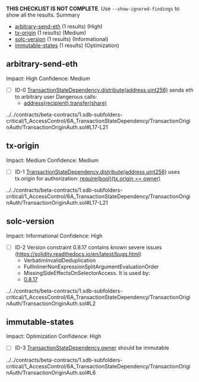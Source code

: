 **THIS CHECKLIST IS NOT COMPLETE**. Use `--show-ignored-findings` to show all the results.
Summary
 - [arbitrary-send-eth](#arbitrary-send-eth) (1 results) (High)
 - [tx-origin](#tx-origin) (1 results) (Medium)
 - [solc-version](#solc-version) (1 results) (Informational)
 - [immutable-states](#immutable-states) (1 results) (Optimization)
## arbitrary-send-eth
Impact: High
Confidence: Medium
 - [ ] ID-0
[TransactionStateDependency.distribute(address,uint256)](../../contracts/beta-contracts/1.sdb-subfolders-critical/1_AccessControl/6A_TransactionStateDependency/TransactionOriginAuth/TransactionOriginAuth.sol#L17-L21) sends eth to arbitrary user
	Dangerous calls:
	- [address(recipient).transfer(share)](../../contracts/beta-contracts/1.sdb-subfolders-critical/1_AccessControl/6A_TransactionStateDependency/TransactionOriginAuth/TransactionOriginAuth.sol#L20)

../../contracts/beta-contracts/1.sdb-subfolders-critical/1_AccessControl/6A_TransactionStateDependency/TransactionOriginAuth/TransactionOriginAuth.sol#L17-L21


## tx-origin
Impact: Medium
Confidence: Medium
 - [ ] ID-1
[TransactionStateDependency.distribute(address,uint256)](../../contracts/beta-contracts/1.sdb-subfolders-critical/1_AccessControl/6A_TransactionStateDependency/TransactionOriginAuth/TransactionOriginAuth.sol#L17-L21) uses tx.origin for authorization: [require(bool)(tx.origin == owner)](../../contracts/beta-contracts/1.sdb-subfolders-critical/1_AccessControl/6A_TransactionStateDependency/TransactionOriginAuth/TransactionOriginAuth.sol#L18)

../../contracts/beta-contracts/1.sdb-subfolders-critical/1_AccessControl/6A_TransactionStateDependency/TransactionOriginAuth/TransactionOriginAuth.sol#L17-L21


## solc-version
Impact: Informational
Confidence: High
 - [ ] ID-2
Version constraint 0.8.17 contains known severe issues (https://solidity.readthedocs.io/en/latest/bugs.html)
	- VerbatimInvalidDeduplication
	- FullInlinerNonExpressionSplitArgumentEvaluationOrder
	- MissingSideEffectsOnSelectorAccess.
It is used by:
	- [0.8.17](../../contracts/beta-contracts/1.sdb-subfolders-critical/1_AccessControl/6A_TransactionStateDependency/TransactionOriginAuth/TransactionOriginAuth.sol#L2)

../../contracts/beta-contracts/1.sdb-subfolders-critical/1_AccessControl/6A_TransactionStateDependency/TransactionOriginAuth/TransactionOriginAuth.sol#L2


## immutable-states
Impact: Optimization
Confidence: High
 - [ ] ID-3
[TransactionStateDependency.owner](../../contracts/beta-contracts/1.sdb-subfolders-critical/1_AccessControl/6A_TransactionStateDependency/TransactionOriginAuth/TransactionOriginAuth.sol#L6) should be immutable 

../../contracts/beta-contracts/1.sdb-subfolders-critical/1_AccessControl/6A_TransactionStateDependency/TransactionOriginAuth/TransactionOriginAuth.sol#L6


